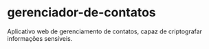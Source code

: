 # gerenciador-de-contatos
Aplicativo web de gerenciamento de contatos, capaz de criptografar informações sensíveis.
